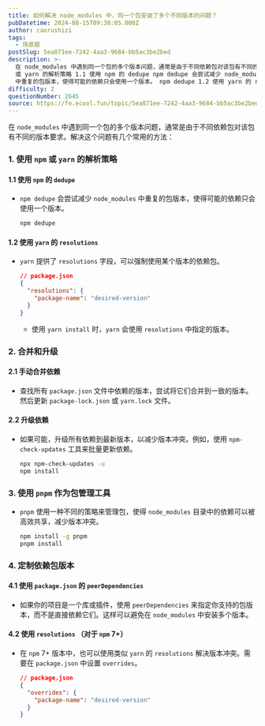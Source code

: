 ```yaml
---
title: 如何解决 node_modules 中，同一个包安装了多个不同版本的问题？
pubDatetime: 2024-08-15T09:30:05.000Z
author: caorushizi
tags:
  - 场景题
postSlug: 5ea871ee-7242-4aa3-9684-bb5ac3be2bed
description: >-
  在 node_modules 中遇到同一个包的多个版本问题，通常是由于不同依赖包对该包有不同的版本要求。解决这个问题有几个常用的方法： 1. 使用 npm
  或 yarn 的解析策略 1.1 使用 npm 的 dedupe npm dedupe 会尝试减少 node_modules
  中重复的包版本，使得可能的依赖只会使用一个版本。 npm dedupe 1.2 使用 yarn 的 resolutio
difficulty: 2
questionNumber: 2645
source: https://fe.ecool.fun/topic/5ea871ee-7242-4aa3-9684-bb5ac3be2bed
---
```


在 `node_modules` 中遇到同一个包的多个版本问题，通常是由于不同依赖包对该包有不同的版本要求。解决这个问题有几个常用的方法：

### **1. 使用 `npm` 或 `yarn` 的解析策略**

#### **1.1 使用 `npm` 的 `dedupe`**

- `npm dedupe` 会尝试减少 `node_modules` 中重复的包版本，使得可能的依赖只会使用一个版本。

  ```bash
  npm dedupe
  ```

#### **1.2 使用 `yarn` 的 `resolutions`**

- `yarn` 提供了 `resolutions` 字段，可以强制使用某个版本的依赖包。

  ```json
  // package.json
  {
    "resolutions": {
      "package-name": "desired-version"
    }
  }
  ```

  - 使用 `yarn install` 时，`yarn` 会使用 `resolutions` 中指定的版本。

### **2. 合并和升级**

#### **2.1 手动合并依赖**

- 查找所有 `package.json` 文件中依赖的版本，尝试将它们合并到一致的版本。然后更新 `package-lock.json` 或 `yarn.lock` 文件。

#### **2.2 升级依赖**

- 如果可能，升级所有依赖到最新版本，以减少版本冲突。例如，使用 `npm-check-updates` 工具来批量更新依赖。

  ```bash
  npx npm-check-updates -u
  npm install
  ```

### **3. 使用 `pnpm` 作为包管理工具**

- `pnpm` 使用一种不同的策略来管理包，使得 `node_modules` 目录中的依赖可以被高效共享，减少版本冲突。

  ```bash
  npm install -g pnpm
  pnpm install
  ```

### **4. 定制依赖包版本**

#### **4.1 使用 `package.json` 的 `peerDependencies`**

- 如果你的项目是一个库或插件，使用 `peerDependencies` 来指定你支持的包版本，而不是直接依赖它们。这样可以避免在 `node_modules` 中安装多个版本。

#### **4.2 使用 `resolutions` （对于 `npm` 7+）**

- 在 `npm` 7+ 版本中，也可以使用类似 `yarn` 的 `resolutions` 解决版本冲突。需要在 `package.json` 中设置 `overrides`。

  ```json
  // package.json
  {
    "overrides": {
      "package-name": "desired-version"
    }
  }
  ```
